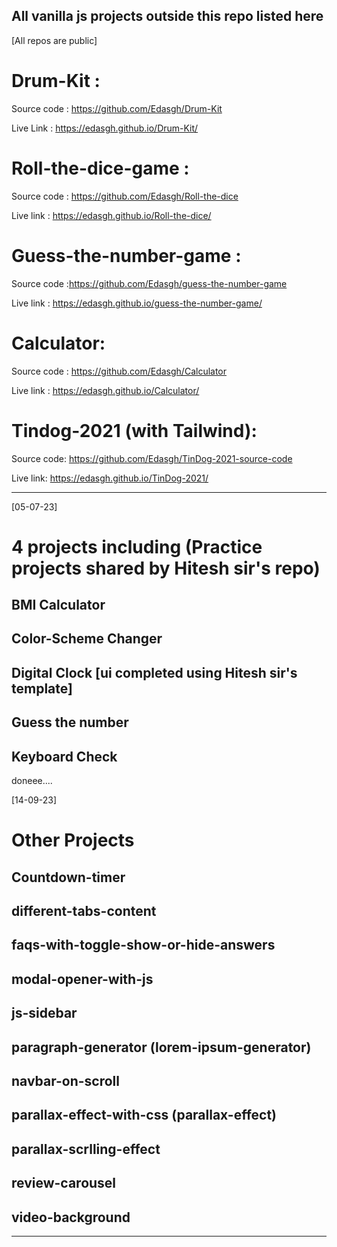 ## All vanilla js projects outside this repo listed here  
[All repos are public]

 # Drum-Kit :
  Source code : https://github.com/Edasgh/Drum-Kit

  Live Link : https://edasgh.github.io/Drum-Kit/

  # Roll-the-dice-game : 
  Source code : https://github.com/Edasgh/Roll-the-dice

  Live link :  https://edasgh.github.io/Roll-the-dice/

  # Guess-the-number-game : 
  Source code :https://github.com/Edasgh/guess-the-number-game

  Live link : https://edasgh.github.io/guess-the-number-game/

  # Calculator:
  Source code : https://github.com/Edasgh/Calculator

  Live link : https://edasgh.github.io/Calculator/

  # Tindog-2021 (with Tailwind): 
  Source code: https://github.com/Edasgh/TinDog-2021-source-code

  Live link: https://edasgh.github.io/TinDog-2021/

________________________________________________________________________

  [05-07-23]
 

  # 4 projects including  (Practice projects shared by Hitesh sir's repo)

  ## BMI Calculator 

  ## Color-Scheme Changer 

  ## Digital Clock [ui completed using Hitesh sir's template]

  ## Guess the number

  ## Keyboard Check 

  doneee....

  [14-09-23]

  # Other Projects

  ## Countdown-timer

  ## different-tabs-content

  ## faqs-with-toggle-show-or-hide-answers

  ## modal-opener-with-js

  ## js-sidebar

  ## paragraph-generator (lorem-ipsum-generator)

  ## navbar-on-scroll

  ## parallax-effect-with-css (parallax-effect)

  ## parallax-scrlling-effect

  ## review-carousel

  ## video-background


___________________________________________________________________________________________







  

